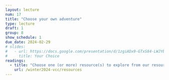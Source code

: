 ```yaml
---
layout: lecture
num: 17
title: "Choose your own adventure"
type: lecture
draft: 1
group: 8
show_schedule: 1
due_date: 2024-02-29
# slides:
#   - url: https://docs.google.com/presentation/d/1zgiADx9-GTxS84-LWJYbphzaVXO_eWwllCa_s98i5ls/edit?usp=sharing
#     title: Your Choice
readings:
  - title: "Choose one (or more) resource(s) to explore from our resource page"
    url: /winter2024-vcc/resources
---    
```

